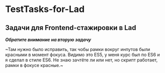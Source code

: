 # TestTasks-for-Lad
## Задачи для Frontend-стажировки в Lad

***Обратите внимание на вторую задачу***

~Там нужно было исправить, так чобы рамки вокруг инпутов были красными в момент фокуса.
Видимо это ES5, у меня курс был по ES6 и я сделал в стиле ES6.
Не знаю зачтёте ли или нет, но скрипт работает, рамки в фокусе красные.~
